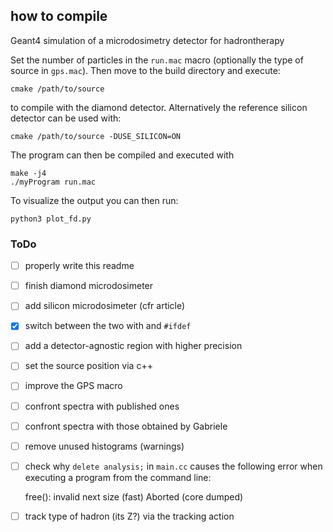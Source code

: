 ## how to compile
Geant4 simulation of a microdosimetry detector for hadrontherapy

Set the number of particles in the `run.mac` macro (optionally the type of source in `gps.mac`). Then move to the build directory and execute:

    cmake /path/to/source

to compile with the diamond detector. Alternatively the reference silicon detector can be used with:

    cmake /path/to/source -DUSE_SILICON=ON

The program can then be compiled and executed with

    make -j4
    ./myProgram run.mac

To visualize the output you can then run:

    python3 plot_fd.py
    
### ToDo
- [ ] properly write this readme
- [ ] finish diamond microdosimeter
- [ ] add silicon microdosimeter (cfr article)
- [x] switch between the two with and `#ifdef`
- [ ] add a detector-agnostic region with higher precision
- [ ] set the source position via c++
- [ ] improve the GPS macro
- [ ] confront spectra with published ones
- [ ] confront spectra with those obtained by Gabriele
- [ ] remove unused histograms (warnings)
- [ ] check why `delete analysis;` in `main.cc` causes the following error when executing a program from the command line:

    free(): invalid next size (fast)
    Aborted (core dumped)

- [ ] track type of hadron (its Z?) via the tracking action

